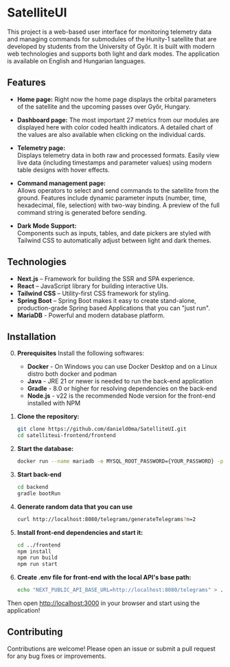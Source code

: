 # SatelliteUI

This project is a web-based user interface for monitoring telemetry data and managing commands for submodules of the Hunity-1 satellite that are developed by students from the University of Győr. It is built with modern web technologies and supports both light and dark modes. The application is available on English and Hungarian languages.

## Features

- **Home page:**
  Right now the home page displays the orbital parameters of the satellite and the upcoming passes over Győr, Hungary.

- **Dashboard page:**
  The most important 27 metrics from our modules are displayed here with color coded health indicators. A detailed chart of the values are also available when clicking on the individual cards.

- **Telemetry page:**  
  Displays telemetry data in both raw and processed formats. Easily view live data (including timestamps and parameter values) using modern table designs with hover effects.

- **Command management page:**  
  Allows operators to select and send commands to the satellite from the ground. Features include dynamic parameter inputs (number, time, hexadecimal, file, selection) with two-way binding. A preview of the full command string is generated before sending.

- **Dark Mode Support:**  
  Components such as inputs, tables, and date pickers are styled with Tailwind CSS to automatically adjust between light and dark themes.

## Technologies

- **Next.js** – Framework for building the SSR and SPA experience.
- **React** – JavaScript library for building interactive UIs.
- **Tailwind CSS** – Utility-first CSS framework for styling.
- **Spring Boot** – Spring Boot makes it easy to create stand-alone, production-grade Spring based Applications that you can "just run".
- **MariaDB** - Powerful and modern database platform.

## Installation

0. **Prerequisites**
   Install the following softwares:

   - **Docker** - On Windows you can use Docker Desktop and on a Linux distro both docker and podman
   - **Java** - JRE 21 or newer is needed to run the back-end application
   - **Gradle** - 8.0 or higher for resolving dependencies on the back-end
   - **Node.js** - v22 is the recommended Node version for the front-end installed with NPM

1. **Clone the repository:**

   ```sh
   git clone https://github.com/danield0ma/SatelliteUI.git
   cd satelliteui-frontend/frontend
   ```

2. **Start the database:**

   ```sh
   docker run --name mariadb -e MYSQL_ROOT_PASSWORD={YOUR_PASSWORD} -p 3306:3306 -d mariadb:latest
   ```

3. **Start back-end**

   ```sh
   cd backend
   gradle bootRun
   ```

4. **Generate random data that you can use**

   ```sh
   curl http://localhost:8080/telegrams/generateTelegrams?n=2
   ```

5. **Install front-end dependencies and start it:**

   ```sh
   cd ../frontend
   npm install
   npm run build
   npm run start
   ```

6. **Create .env file for front-end with the local API's base path:**

   ```sh
   echo "NEXT_PUBLIC_API_BASE_URL=http://localhost:8080/telegrams" > .env.local
   ```

Then open [http://localhost:3000](http://localhost:3000) in your browser and start using the application!

## Contributing

Contributions are welcome! Please open an issue or submit a pull request for any bug fixes or improvements.
